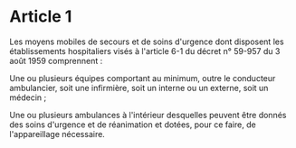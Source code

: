 # Article 1

Les moyens mobiles de secours et de soins d'urgence dont disposent les établissements hospitaliers visés à l'article 6-1 du décret n° 59-957 du 3 août 1959 comprennent :

Une ou plusieurs équipes comportant au minimum, outre le conducteur ambulancier, soit une infirmière, soit un interne ou un externe, soit un médecin ;

Une ou plusieurs ambulances à l'intérieur desquelles peuvent être donnés des soins d'urgence et de réanimation et dotées, pour ce faire, de l'appareillage nécessaire.

